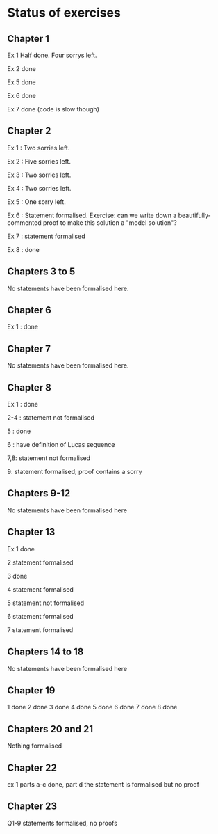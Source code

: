 # Status of exercises

## Chapter 1 

Ex 1 Half done. Four sorrys left.

Ex 2 done

Ex 5 done

Ex 6 done

Ex 7 done (code is slow though)

## Chapter 2

Ex 1 : Two sorries left.

Ex 2 : Five sorries left.

Ex 3 : Two sorries left.

Ex 4 : Two sorries left.

Ex 5 : One sorry left.

Ex 6 : Statement formalised. Exercise: can we write down a beautifully-commented proof to make
this solution a "model solution"?

Ex 7 : statement formalised

Ex 8 : done

## Chapters 3 to 5

No statements have been formalised here.

## Chapter 6

Ex 1 : done

## Chapter 7

No statements have been formalised here.

## Chapter 8

Ex 1 : done

2-4 : statement not formalised

5 : done

6 : have definition of Lucas sequence

7,8: statement not formalised

9: statement formalised; proof contains a sorry

## Chapters 9-12

No statements have been formalised here

## Chapter 13

Ex 1 done

2 statement formalised

3 done

4 statement formalised

5 statement not formalised

6 statement formalised

7 statement formalised

## Chapters 14 to 18

No statements have been formalised here

## Chapter 19

1 done
2 done
3 done
4 done
5 done
6 done
7 done
8 done

## Chapters 20 and 21

Nothing formalised

## Chapter 22

ex 1 parts a-c done, part d the statement is formalised but no proof

## Chapter 23

Q1-9 statements formalised, no proofs

